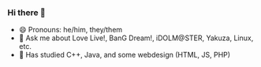 ### Hi there 👋

- 😄 Pronouns: he/him, they/them
- 💬 Ask me about Love Live!, BanG Dream!, iDOLM@STER, Yakuza, Linux, etc.
- 🔭 Has studied C++, Java, and some webdesign (HTML, JS, PHP)


<!--
**WhippuGBP/WhippuGBP** is a ✨ _special_ ✨ repository because its `README.md` (this file) appears on your GitHub profile.

Here are some ideas to get you started:

- 🔭 I’m currently working on ...
- 🌱 I’m currently learning ...
- 👯 I’m looking to collaborate on ...
- 🤔 I’m looking for help with ...
- 💬 Ask me about ...
- 📫 How to reach me: ...
- 😄 Pronouns: ...
- ⚡ Fun fact: ...
-->
